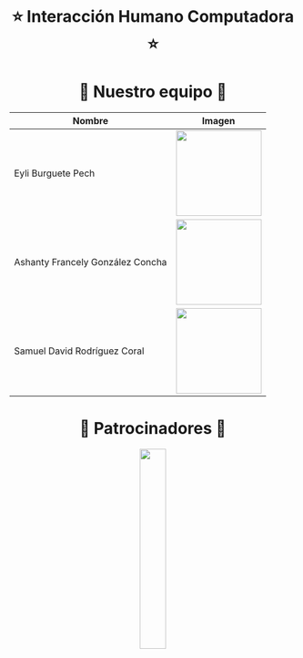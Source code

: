 <h1 align="center"> ⭐️ Interacción Humano Computadora ⭐️ </h1>

<h1 align="center"> ️💚️ Nuestro equipo 💚 </h1>

<!-- ALL-CONTRIBUTORS-LIST:START - Do not remove or modify this section -->
<!-- prettier-ignore -->
| Nombre  | Imagen |
| ------------- | ------------- |
| Eyli Burguete Pech | <img width=150px src="https://github.com/asha-gc/hciproyect/assets/56806594/0539c122-2236-4316-9697-e58adefc329e">|
| Ashanty Francely González Concha  |<img width=150px src="https://github.com/asha-gc/hciproyect/assets/56806594/3ebc08ce-e05a-4bf5-98b2-321177531e1c">  |
| Samuel David Rodríguez Coral  | <img width=150px src="https://github.com/asha-gc/hciproyect/assets/56806594/3e445600-c2da-4796-961b-daa0b15cbf69"> |
<!-- ALL-CONTRIBUTORS-LIST:END -->


<h1 align="center"> ️🤝 Patrocinadores 🤝 </h1>

<div align="center">
<a href="http://yuxiglobal.com/" target="_blank">
<img width=30% src="assets/images/yuxi-global-logo.png">
</a>
</div>
